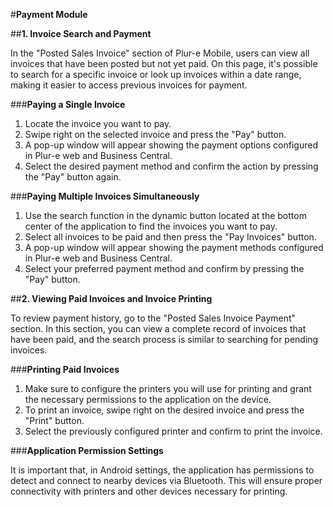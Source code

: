 #**Payment Module**

##**1. Invoice Search and Payment**

In the "Posted Sales Invoice" section of Plur-e Mobile, users can view all invoices that have been posted but not yet paid. On this page, it's possible to search for a specific invoice or look up invoices within a date range, making it easier to access previous invoices for payment.

###**Paying a Single Invoice**

1. Locate the invoice you want to pay.
2. Swipe right on the selected invoice and press the "Pay" button.
3. A pop-up window will appear showing the payment options configured in Plur-e web and Business Central.
4. Select the desired payment method and confirm the action by pressing the "Pay" button again.

###**Paying Multiple Invoices Simultaneously**

1. Use the search function in the dynamic button located at the bottom center of the application to find the invoices you want to pay.
2. Select all invoices to be paid and then press the "Pay Invoices" button.
3. A pop-up window will appear showing the payment methods configured in Plur-e web and Business Central.
4. Select your preferred payment method and confirm by pressing the "Pay" button.

##**2. Viewing Paid Invoices and Invoice Printing**

To review payment history, go to the "Posted Sales Invoice Payment" section. In this section, you can view a complete record of invoices that have been paid, and the search process is similar to searching for pending invoices.

###**Printing Paid Invoices**

1. Make sure to configure the printers you will use for printing and grant the necessary permissions to the application on the device.
2. To print an invoice, swipe right on the desired invoice and press the "Print" button.
3. Select the previously configured printer and confirm to print the invoice.

###**Application Permission Settings**

It is important that, in Android settings, the application has permissions to detect and connect to nearby devices via Bluetooth. This will ensure proper connectivity with printers and other devices necessary for printing.
 